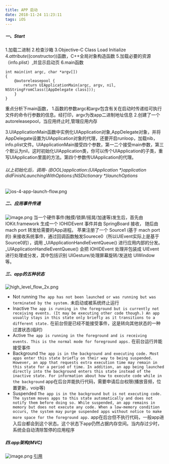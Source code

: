 ```yaml
---
title: APP 启动
date: 2018-11-24 11:23:11
tags: iOS
---
```


##### 一、Start
1.加载二进制
2.检查沙箱
3.Objective-C Class Load Initialize
4._attribute_((constructor))函数，C++全局对象构造函数
5.加载必要的资源（info.plist）,并显示启动页
6.main函数
``` objc
int main(int argc, char *argv[])
{
    @autoreleasepool {
        return UIApplicationMain(argc, argv, nil, NSStringFromClass([AppDelegate class]));
    }
}
```
重点分析下main函数，
1.函数的参数argc和argv包含有关在启动时传递给可执行文件的命令行参数的信息。经打印，argv为改app二进制地址信息
2.创建了一个autoreleasepool，当应用终止时,管理应用内存
<!--more-->
3.UIApplicationMain函数中实例化UIApplication对象,AppDelegate对象，并将AppDelegate设置为UIApplication对象的代理，还要开启runloop，加载nib，info.plist文件。UIApplicationMain接受四个参数，第一二个接受main参数，第三个默认为nil，这时初始化UIApplication类，你可以传个UIApplication的子类，重写UIApplication里面的方法。第四个参数传UIApplication的代理。
###### 以上初始化后，调用- (BOOL)application:(UIApplication *)application didFinishLaunchingWithOptions:(NSDictionary *)launchOptions
![ios-4-app-launch-flow.png](http://upload-images.jianshu.io/upload_images/1391187-778e10a697587c17.png?imageMogr2/auto-orient/strip%7CimageView2/2/w/600)
##### 二、应用事件传递
 ![image.png](http://upload-images.jianshu.io/upload_images/1391187-47bcd6e734f7a82f.png?imageMogr2/auto-orient/strip%7CimageView2/2/w/600)
当一个硬件事件(触摸/锁屏/摇晃/加速等)发生后，首先由 IOKit.framework 生成一个 IOHIDEvent 事件并由 SpringBoard 接收， 随后由mach port 转发给需要的App进程。
苹果注册了一个 Source1 (基于 mach port 的) 来接收系统事件，通过回调函数触发Sourece0（所以UIEvent实际上是基于Source0的），调用 _UIApplicationHandleEventQueue() 进行应用内部的分发。
_UIApplicationHandleEventQueue() 会把 IOHIDEvent 处理并包装成 UIEvent 进行处理或分发，其中包括识别 UIGesture/处理屏幕旋转/发送给 UIWindow 等。
##### 三、app的五种状态
![high_level_flow_2x.png](http://upload-images.jianshu.io/upload_images/1391187-d8af7799c6bc3920.png?imageMogr2/auto-orient/strip%7CimageView2/2/w/400)
* Not running
`The app has not been launched or was running but was terminated by the system.`
未启动或被系统终止运行
* Inactive
`The app is running in the foreground but is currently not receiving events. (It may be executing other code though.) An app usually stays in this state only briefly as it transitions to a different state.`
在前台但是已经不能接受事件，这是转向其他状态的一种过渡状态(临时)
* Active
`The app is running in the foreground and is receiving events. This is the normal mode for foreground apps.`
在前台运行并能接受事件
* Background
`The app is in the background and executing code. Most apps enter this state briefly on their way to being suspended. However, an app that requests extra execution time may remain in this state for a period of time. In addition, an app being launched directly into the background enters this state instead of the inactive state. For information about how to execute code while in the background`
app在后台并能执行代码，需要申请后台权限(播放音频，位置更新，voip等)
* Suspended
`The app is in the background but is not executing code. The system moves apps to this state automatically and does not notify them before doing so. While suspended, an app remains in memory but does not execute any code.
When a low-memory condition occurs, the system may purge suspended apps without notice to make more space for the foreground app.`
app在后台但不执行代码，一般app进入后台都会到这个状态。这个状态下app仍然占据内存空间。当内存过少时，系统会自动清除暂停的应用程序
##### 四.app架构(MVC)
![image.png](http://upload-images.jianshu.io/upload_images/1391187-6be27089f635cffa.png?imageMogr2/auto-orient/strip%7CimageView2/2/w/600)
[引用](https://oleb.net/blog/2011/06/app-launch-sequence-ios/)
